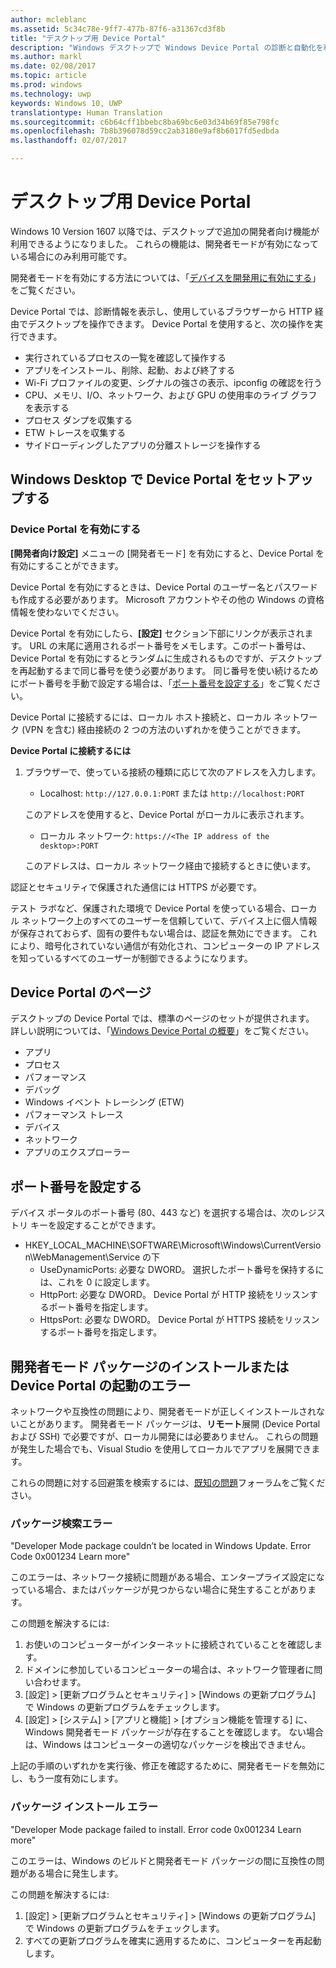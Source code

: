 ```yaml
---
author: mcleblanc
ms.assetid: 5c34c78e-9ff7-477b-87f6-a31367cd3f8b
title: "デスクトップ用 Device Portal"
description: "Windows デスクトップで Windows Device Portal の診断と自動化を利用する方法について説明します。"
ms.author: markl
ms.date: 02/08/2017
ms.topic: article
ms.prod: windows
ms.technology: uwp
keywords: Windows 10, UWP
translationtype: Human Translation
ms.sourcegitcommit: c6b64cff1bbebc8ba69bc6e03d34b69f85e798fc
ms.openlocfilehash: 7b8b396078d59cc2ab3180e9af8b6017fd5edbda
ms.lasthandoff: 02/07/2017

---
```

# <a name="device-portal-for-desktop"></a>デスクトップ用 Device Portal

Windows 10 Version 1607 以降では、デスクトップで追加の開発者向け機能が利用できるようになりました。 これらの機能は、開発者モードが有効になっている場合にのみ利用可能です。

開発者モードを有効にする方法については、「[デバイスを開発用に有効にする](../get-started/enable-your-device-for-development.md)」をご覧ください。

Device Portal では、診断情報を表示し、使用しているブラウザーから HTTP 経由でデスクトップを操作できます。 Device Portal を使用すると、次の操作を実行できます。
- 実行されているプロセスの一覧を確認して操作する
- アプリをインストール、削除、起動、および終了する
- Wi-Fi プロファイルの変更、シグナルの強さの表示、ipconfig の確認を行う
- CPU、メモリ、I/O、ネットワーク、および GPU の使用率のライブ グラフを表示する
- プロセス ダンプを収集する
- ETW トレースを収集する 
- サイドローディングしたアプリの分離ストレージを操作する

## <a name="set-up-device-portal-on-windows-desktop"></a>Windows Desktop で Device Portal をセットアップする

### <a name="turn-on-device-portal"></a>Device Portal を有効にする

**[開発者向け設定]** メニューの [開発者モード] を有効にすると、Device Portal を有効にすることができます。  

Device Portal を有効にするときは、Device Portal のユーザー名とパスワードも作成する必要があります。 Microsoft アカウントやその他の Windows の資格情報を使わないでください。  

Device Portal を有効にしたら、**[設定]** セクション下部にリンクが表示されます。 URL の末尾に適用されるポート番号をメモします。このポート番号は、Device Portal を有効にするとランダムに生成されるものですが、デスクトップを再起動するまで同じ番号を使う必要があります。 同じ番号を使い続けるためにポート番号を手動で設定する場合は、「[ポート番号を設定する](device-portal-desktop.md#setting-port-numbers)」をご覧ください。

Device Portal に接続するには、ローカル ホスト接続と、ローカル ネットワーク (VPN を含む) 経由接続の 2 つの方法のいずれかを使うことができます。

**Device Portal に接続するには**

1. ブラウザーで、使っている接続の種類に応じて次のアドレスを入力します。

    - Localhost: `http://127.0.0.1:PORT` または `http://localhost:PORT`

    このアドレスを使用すると、Device Portal がローカルに表示されます。
    
    - ローカル ネットワーク: `https://<The IP address of the desktop>:PORT`

    このアドレスは、ローカル ネットワーク経由で接続するときに使います。

認証とセキュリティで保護された通信には HTTPS が必要です。

テスト ラボなど、保護された環境で Device Portal を使っている場合、ローカル ネットワーク上のすべてのユーザーを信頼していて、デバイス上に個人情報が保存されておらず、固有の要件もない場合は、認証を無効にできます。 これにより、暗号化されていない通信が有効化され、コンピューターの IP アドレスを知っているすべてのユーザーが制御できるようになります。

## <a name="device-portal-pages"></a>Device Portal のページ

デスクトップの Device Portal では、標準のページのセットが提供されます。 詳しい説明については、「[Windows Device Portal の概要](device-portal.md)」をご覧ください。

- アプリ
- プロセス
- パフォーマンス
- デバッグ
- Windows イベント トレーシング (ETW)
- パフォーマンス トレース
- デバイス
- ネットワーク
- アプリのエクスプローラー 

## <a name="setting-port-numbers"></a>ポート番号を設定する

デバイス ポータルのポート番号 (80、443 など) を選択する場合は、次のレジストリ キーを設定することができます。

- HKEY_LOCAL_MACHINE\SOFTWARE\Microsoft\Windows\CurrentVersion\WebManagement\Service の下
    - UseDynamicPorts: 必要な DWORD。 選択したポート番号を保持するには、これを 0 に設定します。
    - HttpPort: 必要な DWORD。 Device Portal が HTTP 接続をリッスンするポート番号を指定します。  
    - HttpsPort: 必要な DWORD。 Device Portal が HTTPS 接続をリッスンするポート番号を指定します。

## <a name="failure-to-install-developer-mode-package-or-launch-device-portal"></a>開発者モード パッケージのインストールまたは Device Portal の起動のエラー
ネットワークや互換性の問題により、開発者モードが正しくインストールされないことがあります。 開発者モード パッケージは、**リモート**展開 (Device Portal および SSH) で必要ですが、ローカル開発には必要ありません。  これらの問題が発生した場合でも、Visual Studio を使用してローカルでアプリを展開できます。 

これらの問題に対する回避策を検索するには、[既知の問題](https://social.msdn.microsoft.com/Forums/en-US/home?forum=Win10SDKToolsIssues&sort=relevancedesc&brandIgnore=True&searchTerm=%22device+portal%22)フォーラムをご覧ください。 

### <a name="failed-to-locate-the-package"></a>パッケージ検索エラー

"Developer Mode package couldn’t be located in Windows Update. Error Code 0x001234 Learn more"   

このエラーは、ネットワーク接続に問題がある場合、エンタープライズ設定になっている場合、またはパッケージが見つからない場合に発生することがあります。 

この問題を解決するには:

1. お使いのコンピューターがインターネットに接続されていることを確認します。 
2. ドメインに参加しているコンピューターの場合は、ネットワーク管理者に問い合わせます。 
3. [設定] > [更新プログラムとセキュリティ] > [Windows の更新プログラム] で Windows の更新プログラムをチェックします。
4. [設定] > [システム] > [アプリと機能] > [オプション機能を管理する] に、Windows 開発者モード パッケージが存在することを確認します。 ない場合は、Windows はコンピューターの適切なパッケージを検出できません。 

上記の手順のいずれかを実行後、修正を確認するために、開発者モードを無効にし、もう一度有効にします。 


### <a name="failed-to-install-the-package"></a>パッケージ インストール エラー

"Developer Mode package failed to install. Error code 0x001234  Learn more"

このエラーは、Windows のビルドと開発者モード パッケージの間に互換性の問題がある場合に発生します。 

この問題を解決するには:

1. [設定] > [更新プログラムとセキュリティ] > [Windows の更新プログラム] で Windows の更新プログラムをチェックします。
2. すべての更新プログラムを確実に適用するために、コンピューターを再起動します。

